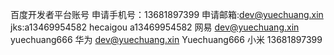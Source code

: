 百度开发者平台账号
申请手机号：13681897399
申请邮箱:dev@yuechuang.xin
jks:a13469954582	hecaigou a13469954582
网易
dev@yuechuang.xin
yuechuang666
华为
dev@yuechuang.xin
Yuechuang666
小米
13681897399